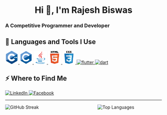 <h1 align="center">Hi 👋, I'm Rajesh Biswas</h1>
<h3>A Competitive Programmer and Developer</h3>


## 🚀 Languages and Tools I Use

<p>
  <a href="https://raw.githubusercontent.com/devicons/devicon/master/icons/cplusplus/cplusplus-original.svg">
    <img src="https://raw.githubusercontent.com/devicons/devicon/master/icons/cplusplus/cplusplus-original.svg" alt="cplusplus" width="42" height="42" />
  </a>
  <a href="https://raw.githubusercontent.com/devicons/devicon/master/icons/c/c-original.svg">
    <img src="https://raw.githubusercontent.com/devicons/devicon/master/icons/c/c-original.svg" alt="c" width="42" height="42" />
  </a>
  <a href="https://raw.githubusercontent.com/devicons/devicon/master/icons/java/java-original.svg">
    <img src="https://raw.githubusercontent.com/devicons/devicon/master/icons/java/java-original.svg" alt="java" width="42" height="42" />
  </a>
  <a href="https://raw.githubusercontent.com/devicons/devicon/master/icons/html5/html5-original-wordmark.svg">
    <img src="https://raw.githubusercontent.com/devicons/devicon/master/icons/html5/html5-original-wordmark.svg" alt="html5" width="42" height="42" />
  </a>
  <a href="https://raw.githubusercontent.com/devicons/devicon/master/icons/css3/css3-original-wordmark.svg">
    <img src="https://raw.githubusercontent.com/devicons/devicon/master/icons/css3/css3-original-wordmark.svg" alt="css3" width="42" height="42" />
  </a>
  <a href="https://www.vectorlogo.zone/logos/flutterio/flutterio-icon.svg">
    <img src="https://www.vectorlogo.zone/logos/flutterio/flutterio-icon.svg" alt="flutter" width="42" height="42" />
  </a>
  <a href="https://www.vectorlogo.zone/logos/dartlang/dartlang-icon.svg">
    <img src="https://www.vectorlogo.zone/logos/dartlang/dartlang-icon.svg" alt="dart" width="42" height="42" />
  </a>
 
</p>


## ⚡️ Where to Find Me

<p>
  <a href="https://www.linkedin.com/in/rajesh-biswas-8b9780312/" target="_blank">
    <img src="https://img.shields.io/badge/LinkedIn-0a77b6?style=for-the-badge&logo=linkedin&logoColor=white" alt="LinkedIn" />
  </a>
  <a href="https://www.facebook.com/profile.php?id=100026498283105" target="_blank">
    <img src="https://img.shields.io/badge/Facebook-0866ff?style=for-the-badge&logo=facebook&logoColor=white" alt="Facebook" />
  </a>
</p>

---

<div style="display: flex; justify-content: flex-start; align-items: center; flex-wrap: wrap; gap: 10px;">
  <img style="width: 57%; height: 200px; object-fit: cover;" src="https://github-readme-streak-stats.herokuapp.com/?user=rajesh-1920&theme=dark" alt="GitHub Streak">
  <img style="width: 40%; height: 200px; object-fit: cover;" src="https://github-readme-stats.vercel.app/api/top-langs?username=rajesh-1920&show_icons=true&locale=en&layout=compact&theme=dark" alt="Top Languages" />
</div>




